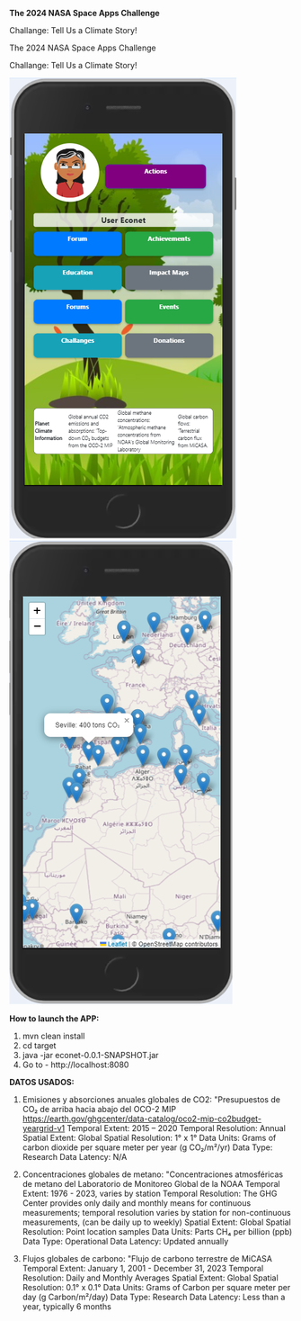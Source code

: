 **The 2024 NASA Space Apps Challenge**

Challange: Tell Us a Climate Story!

The 2024 NASA Space Apps Challenge

Challange: Tell Us a Climate Story!

![MainPage](screenshots/screen1.png)
![MainPage](screenshots/screen2.png)


**How to launch the APP:**
1. mvn clean install
2. cd target
3. java -jar econet-0.0.1-SNAPSHOT.jar
4. Go to - http://localhost:8080

**DATOS USADOS:**
1. Emisiones y absorciones anuales globales de CO2: "Presupuestos de CO₂ de arriba hacia abajo del OCO-2 MIP
   https://earth.gov/ghgcenter/data-catalog/oco2-mip-co2budget-yeargrid-v1
   Temporal Extent: 2015 – 2020
   Temporal Resolution: Annual
   Spatial Extent: Global
   Spatial Resolution: 1° x 1°
   Data Units: Grams of carbon dioxide per square meter per year (g CO₂/m²/yr)
   Data Type: Research
   Data Latency: N/A

2. Concentraciones globales de metano: "Concentraciones atmosféricas de metano del Laboratorio de Monitoreo Global de la NOAA
   Temporal Extent: 1976 - 2023, varies by station
   Temporal Resolution: The GHG Center provides only daily and monthly means for continuous measurements; temporal resolution varies by station for non-continuous measurements, (can be daily up to weekly)
   Spatial Extent: Global
   Spatial Resolution: Point location samples
   Data Units: Parts CH₄ per billion (ppb)
   Data Type: Operational
   Data Latency: Updated annually

3. Flujos globales de carbono: "Flujo de carbono terrestre de MiCASA
   Temporal Extent: January 1, 2001 - December 31, 2023
   Temporal Resolution: Daily and Monthly Averages
   Spatial Extent: Global
   Spatial Resolution: 0.1° x 0.1°
   Data Units: Grams of Carbon per square meter per day (g Carbon/m²/day)
   Data Type: Research
   Data Latency: Less than a year, typically 6 months


